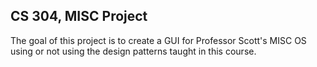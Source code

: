 ## CS 304, MISC Project
The goal of this project is to create a GUI for Professor Scott's MISC OS using or not using the design patterns taught in this course. 
